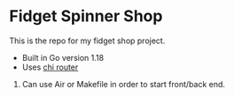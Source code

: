 # Fidget Spinner Shop

This is the repo for my fidget shop project.

- Built in Go version 1.18
- Uses [chi router](https://github.com/go-chi/chi)

1. Can use Air or Makefile in order to start front/back end.
